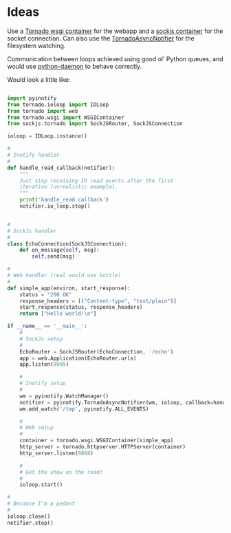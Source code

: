 Ideas
=====

Use a [Tornado wsgi container](http://www.tornadoweb.org/documentation/wsgi.html) for the webapp and a [sockjs container](https://github.com/bricef/origin-prototype/blob/master/Server/proxy.py) for the socket connection. Can also use the [TornadoAsyncNotifier](https://github.com/seb-m/pyinotify/blob/master/python2/examples/tornado_notifier.py) for the filesystem watching. 


Communication between loops achieved using good ol' Python queues, and would use [python-daemon](http://pypi.python.org/pypi/python-daemon/) to behave correctly.


Would look a little like:


```python

import pyinotify
from tornado.ioloop import IOLoop
from tornado import web
from tornado.wsgi import WSGIContainer
from sockjs.tornado import SockJSRouter, SockJSConnection

ioloop = IOLoop.instance()

#
# Inotify handler
#
def handle_read_callback(notifier):
    """
    Just stop receiving IO read events after the first
    iteration (unrealistic example).
    """
    print('handle_read callback')
    notifier.io_loop.stop()


#
# SockJs handler
#
class EchoConnection(SockJSConnection):
    def on_message(self, msg):
        self.send(msg)

#
# Web handler (real would use bottle)
#
def simple_app(environ, start_response):
    status = "200 OK"
    response_headers = [("Content-type", "text/plain")]
    start_response(status, response_headers)
    return ["Hello world!\n"]

if __name__ == '__main__':
    #
    # SockJs setup
    #
    EchoRouter = SockJSRouter(EchoConnection, '/echo')
    app = web.Application(EchoRouter.urls)
    app.listen(9999)

    #
    # Inotify setup
    #
    wm = pyinotify.WatchManager()
    notifier = pyinotify.TornadoAsyncNotifier(wm, ioloop, callback=handle_read_callback)
    wm.add_watch('/tmp', pyinotify.ALL_EVENTS)

    #
    # Web setup
    #
    container = tornado.wsgi.WSGIContainer(simple_app)
    http_server = tornado.httpserver.HTTPServer(container)
    http_server.listen(8888)

    #
    # Get the show on the road!
    #
    ioloop.start()

#
# Because I'm a pedant
#
ioloop.close()
notifier.stop()
```
